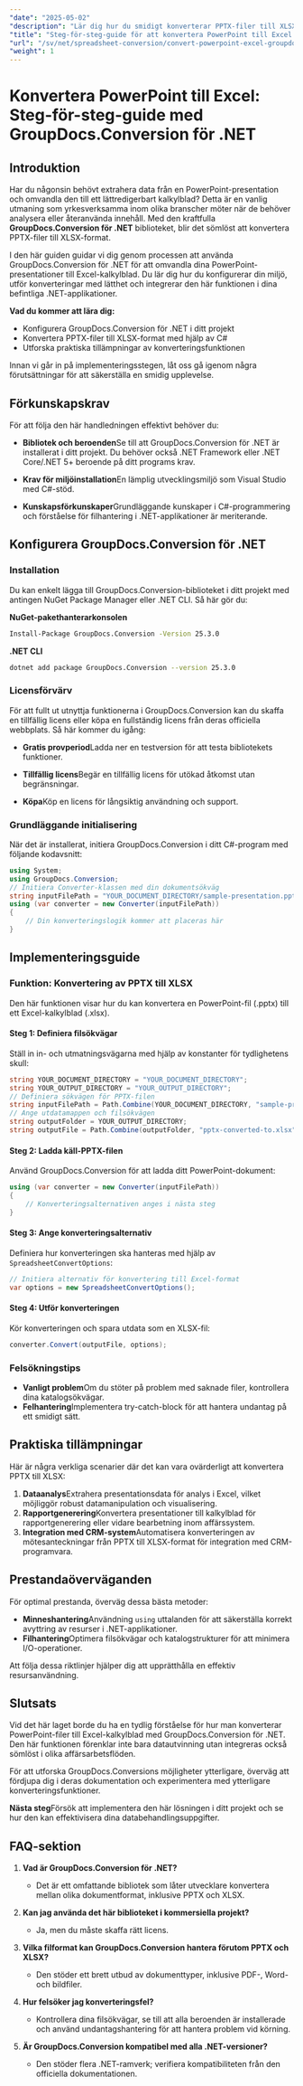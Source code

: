 ```yaml
---
"date": "2025-05-02"
"description": "Lär dig hur du smidigt konverterar PPTX-filer till XLSX-format med GroupDocs.Conversion för .NET. Följ den här steg-för-steg-guiden för att förbättra dina databehandlingsuppgifter."
"title": "Steg-för-steg-guide för att konvertera PowerPoint till Excel med GroupDocs.Conversion för .NET"
"url": "/sv/net/spreadsheet-conversion/convert-powerpoint-excel-groupdocs-conversion-net/"
"weight": 1
---
```


# Konvertera PowerPoint till Excel: Steg-för-steg-guide med GroupDocs.Conversion för .NET

## Introduktion
Har du någonsin behövt extrahera data från en PowerPoint-presentation och omvandla den till ett lättredigerbart kalkylblad? Detta är en vanlig utmaning som yrkesverksamma inom olika branscher möter när de behöver analysera eller återanvända innehåll. Med den kraftfulla **GroupDocs.Conversion för .NET** biblioteket, blir det sömlöst att konvertera PPTX-filer till XLSX-format.

I den här guiden guidar vi dig genom processen att använda GroupDocs.Conversion för .NET för att omvandla dina PowerPoint-presentationer till Excel-kalkylblad. Du lär dig hur du konfigurerar din miljö, utför konverteringar med lätthet och integrerar den här funktionen i dina befintliga .NET-applikationer.

**Vad du kommer att lära dig:**
- Konfigurera GroupDocs.Conversion för .NET i ditt projekt
- Konvertera PPTX-filer till XLSX-format med hjälp av C#
- Utforska praktiska tillämpningar av konverteringsfunktionen

Innan vi går in på implementeringsstegen, låt oss gå igenom några förutsättningar för att säkerställa en smidig upplevelse.

## Förkunskapskrav
För att följa den här handledningen effektivt behöver du:

- **Bibliotek och beroenden**Se till att GroupDocs.Conversion för .NET är installerat i ditt projekt. Du behöver också .NET Framework eller .NET Core/.NET 5+ beroende på ditt programs krav.
  
- **Krav för miljöinstallation**En lämplig utvecklingsmiljö som Visual Studio med C#-stöd.

- **Kunskapsförkunskaper**Grundläggande kunskaper i C#-programmering och förståelse för filhantering i .NET-applikationer är meriterande.

## Konfigurera GroupDocs.Conversion för .NET
### Installation
Du kan enkelt lägga till GroupDocs.Conversion-biblioteket i ditt projekt med antingen NuGet Package Manager eller .NET CLI. Så här gör du:

**NuGet-pakethanterarkonsolen**
```bash
Install-Package GroupDocs.Conversion -Version 25.3.0
```

**.NET CLI**
```bash
dotnet add package GroupDocs.Conversion --version 25.3.0
```

### Licensförvärv
För att fullt ut utnyttja funktionerna i GroupDocs.Conversion kan du skaffa en tillfällig licens eller köpa en fullständig licens från deras officiella webbplats. Så här kommer du igång:

- **Gratis provperiod**Ladda ner en testversion för att testa bibliotekets funktioner.
  
- **Tillfällig licens**Begär en tillfällig licens för utökad åtkomst utan begränsningar.

- **Köpa**Köp en licens för långsiktig användning och support.

### Grundläggande initialisering
När det är installerat, initiera GroupDocs.Conversion i ditt C#-program med följande kodavsnitt:

```csharp
using System;
using GroupDocs.Conversion;
// Initiera Converter-klassen med din dokumentsökväg
string inputFilePath = "YOUR_DOCUMENT_DIRECTORY/sample-presentation.pptx";
using (var converter = new Converter(inputFilePath))
{
    // Din konverteringslogik kommer att placeras här
}
```

## Implementeringsguide
### Funktion: Konvertering av PPTX till XLSX
Den här funktionen visar hur du kan konvertera en PowerPoint-fil (.pptx) till ett Excel-kalkylblad (.xlsx).

#### Steg 1: Definiera filsökvägar
Ställ in in- och utmatningsvägarna med hjälp av konstanter för tydlighetens skull:

```csharp
string YOUR_DOCUMENT_DIRECTORY = "YOUR_DOCUMENT_DIRECTORY";
string YOUR_OUTPUT_DIRECTORY = "YOUR_OUTPUT_DIRECTORY";
// Definiera sökvägen för PPTX-filen
string inputFilePath = Path.Combine(YOUR_DOCUMENT_DIRECTORY, "sample-presentation.pptx");
// Ange utdatamappen och filsökvägen
string outputFolder = YOUR_OUTPUT_DIRECTORY;
string outputFile = Path.Combine(outputFolder, "pptx-converted-to.xlsx");
```

#### Steg 2: Ladda käll-PPTX-filen
Använd GroupDocs.Conversion för att ladda ditt PowerPoint-dokument:

```csharp
using (var converter = new Converter(inputFilePath))
{
    // Konverteringsalternativen anges i nästa steg
}
```

#### Steg 3: Ange konverteringsalternativ
Definiera hur konverteringen ska hanteras med hjälp av `SpreadsheetConvertOptions`:

```csharp
// Initiera alternativ för konvertering till Excel-format
var options = new SpreadsheetConvertOptions();
```

#### Steg 4: Utför konverteringen
Kör konverteringen och spara utdata som en XLSX-fil:

```csharp
converter.Convert(outputFile, options);
```

### Felsökningstips
- **Vanligt problem**Om du stöter på problem med saknade filer, kontrollera dina katalogsökvägar.
- **Felhantering**Implementera try-catch-block för att hantera undantag på ett smidigt sätt.

## Praktiska tillämpningar
Här är några verkliga scenarier där det kan vara ovärderligt att konvertera PPTX till XLSX:

1. **Dataanalys**Extrahera presentationsdata för analys i Excel, vilket möjliggör robust datamanipulation och visualisering.
2. **Rapportgenerering**Konvertera presentationer till kalkylblad för rapportgenerering eller vidare bearbetning inom affärssystem.
3. **Integration med CRM-system**Automatisera konverteringen av mötesanteckningar från PPTX till XLSX-format för integration med CRM-programvara.

## Prestandaöverväganden
För optimal prestanda, överväg dessa bästa metoder:

- **Minneshantering**Användning `using` uttalanden för att säkerställa korrekt avyttring av resurser i .NET-applikationer.
- **Filhantering**Optimera filsökvägar och katalogstrukturer för att minimera I/O-operationer.
  
Att följa dessa riktlinjer hjälper dig att upprätthålla en effektiv resursanvändning.

## Slutsats
Vid det här laget borde du ha en tydlig förståelse för hur man konverterar PowerPoint-filer till Excel-kalkylblad med GroupDocs.Conversion för .NET. Den här funktionen förenklar inte bara datautvinning utan integreras också sömlöst i olika affärsarbetsflöden.

För att utforska GroupDocs.Conversions möjligheter ytterligare, överväg att fördjupa dig i deras dokumentation och experimentera med ytterligare konverteringsfunktioner.

**Nästa steg**Försök att implementera den här lösningen i ditt projekt och se hur den kan effektivisera dina databehandlingsuppgifter.

## FAQ-sektion
1. **Vad är GroupDocs.Conversion för .NET?**
   - Det är ett omfattande bibliotek som låter utvecklare konvertera mellan olika dokumentformat, inklusive PPTX och XLSX.
  
2. **Kan jag använda det här biblioteket i kommersiella projekt?**
   - Ja, men du måste skaffa rätt licens.

3. **Vilka filformat kan GroupDocs.Conversion hantera förutom PPTX och XLSX?**
   - Den stöder ett brett utbud av dokumenttyper, inklusive PDF-, Word- och bildfiler.
  
4. **Hur felsöker jag konverteringsfel?**
   - Kontrollera dina filsökvägar, se till att alla beroenden är installerade och använd undantagshantering för att hantera problem vid körning.

5. **Är GroupDocs.Conversion kompatibel med alla .NET-versioner?**
   - Den stöder flera .NET-ramverk; verifiera kompatibiliteten från den officiella dokumentationen.